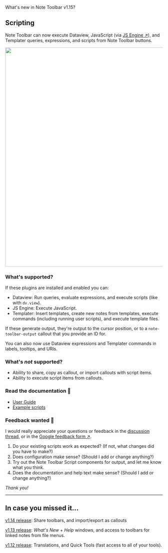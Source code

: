 What's new in Note Toolbar v1.15?

## Scripting

Note Toolbar can now execute Dataview, JavaScript (via [JS Engine ↗](https://obsidian.md/plugins?id=js-engine)), and Templater queries, expressions, and scripts from Note Toolbar buttons.

<a href="https://github.com/user-attachments/assets/56225123-145d-4500-aaf1-7b438d299a52">
  <img src="https://github.com/user-attachments/assets/56225123-145d-4500-aaf1-7b438d299a52" width="700"/>
</a>

### What's supported?

If these plugins are installed and enabled you can:

- Dataview: Run queries, evaluate expressions, and execute scripts (like with `dv.view`).
- JS Engine: Execute JavaScript.
- Templater: Insert templates, create new notes from templates, execute commands (including running user scripts), and execute template files.

If these generate output, they're output to the cursor position, or to a `note-toolbar-output` callout that you provide an ID for. 

You can also now use Dataview expressions and Templater commands in labels, tooltips, and URIs.

### What's _not_ supported?

- Ability to share, copy as callout, or import callouts with script items.
- Ability to execute script items from callouts.

### Read the documentation 📖

- [User Guide](https://github.com/chrisgurney/obsidian-note-toolbar/wiki/Executing-scripts)
- [Example scripts](https://github.com/chrisgurney/obsidian-note-toolbar/tree/master/examples/Scripts)

### Feedback wanted 💬

I would really appreciate your questions or feedback in the [discussion thread](https://github.com/chrisgurney/obsidian-note-toolbar/discussions/171), or in the [Google feedback form ↗](https://docs.google.com/forms/d/e/1FAIpQLSeVWHVnookJr8HVQywk5TwupU-p7vkRkSt83Q5jscR6VwpZEQ/viewform?usp=sf_link).

1. Do your existing scripts work as expected? (If not, what changes did you have to make?)
2. Does configuration make sense? (Should I add or change anything?)
3. Try out the Note Toolbar Script components for output, and let me know what you think.
4. Does the documentation and help text make sense? (Should I add or change anything?)

_Thank you!_

---

## In case you missed it...

[v1.14 release](https://github.com/chrisgurney/obsidian-note-toolbar/releases/tag/1.14.0): Share toolbars, and import/export as callouts

[v1.13 release](https://github.com/chrisgurney/obsidian-note-toolbar/releases/tag/1.13): _What's New_ + _Help_ windows, and access to toolbars for linked notes from file menus.

[v1.12 release](https://github.com/chrisgurney/obsidian-note-toolbar/releases/tag/1.12.1): Translations, and Quick Tools (fast access to all of your tools).